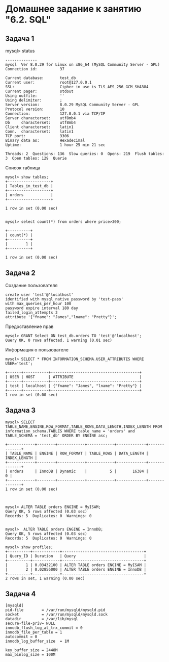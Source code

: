 # Домашнее задание к занятию "6.2. SQL"


## Задача 1

mysql> status

    --------------
    mysql  Ver 8.0.29 for Linux on x86_64 (MySQL Community Server - GPL)
    Connection id:          37

    Current database:       test_db
    Current user:           root@127.0.0.1
    SSL:                    Cipher in use is TLS_AES_256_GCM_SHA384
    Current pager:          stdout
    Using outfile:          ''
    Using delimiter:        ;
    Server version:         8.0.29 MySQL Community Server - GPL
    Protocol version:       10
    Connection:             127.0.0.1 via TCP/IP
    Server characterset:    utf8mb4
    Db     characterset:    utf8mb4
    Client characterset:    latin1
    Conn.  characterset:    latin1
    TCP port:               3306
    Binary data as:         Hexadecimal
    Uptime:                 1 hour 25 min 21 sec

    Threads: 2  Questions: 136  Slow queries: 0  Opens: 219  Flush tables: 3  Open tables: 129  Querie

Список таблица

    mysql> show tables;
    +-------------------+
    | Tables_in_test_db |
    +-------------------+
    | orders            |
    +-------------------+

    1 row in set (0.00 sec)


    mysql> select count(*) from orders where price>300;

    +----------+
    | count(*) |
    +----------+
    |        1 |
    +----------+

    1 row in set (0.00 sec)


## Задача 2

Создание пользователя

    create user 'test'@'localhost' 
    identified with mysql_native_password by 'test-pass' 
    with max_queries_per_hour 100
    password expire interval 180 day 
    failed_login_attempts 3 
    attribute '{"fname": "James","lname": "Pretty"}';

Предоставление прав

    mysql> GRANT Select ON test_db.orders TO 'test'@'localhost';
    Query OK, 0 rows affected, 1 warning (0.01 sec)

Информация о пользователе

    mysql> SELECT * FROM INFORMATION_SCHEMA.USER_ATTRIBUTES WHERE USER='test';

    +------+-----------+---------------------------------------+
    | USER | HOST      | ATTRIBUTE                             |
    +------+-----------+---------------------------------------+
    | test | localhost | {"fname": "James", "lname": "Pretty"} |
    +------+-----------+---------------------------------------+
    1 row in set (0.00 sec)



## Задача 3

    mysql> SELECT TABLE_NAME,ENGINE,ROW_FORMAT,TABLE_ROWS,DATA_LENGTH,INDEX_LENGTH FROM information_schema.TABLES WHERE table_name = 'orders' and  TABLE_SCHEMA = 'test_db' ORDER BY ENGINE asc;

    +------------+--------+------------+------------+-------------+--------------+
    | TABLE_NAME | ENGINE | ROW_FORMAT | TABLE_ROWS | DATA_LENGTH | INDEX_LENGTH |
    +------------+--------+------------+------------+-------------+--------------+
    | orders     | InnoDB | Dynamic    |          5 |       16384 |            0 |
    +------------+--------+------------+------------+-------------+--------------+
    1 row in set (0.00 sec)



    mysql> ALTER TABLE orders ENGINE = MyISAM;
    Query OK, 5 rows affected (0.03 sec)
    Records: 5  Duplicates: 0  Warnings: 0
    

    mysql>  ALTER TABLE orders ENGINE = InnoDB;
    Query OK, 5 rows affected (0.03 sec)
    Records: 5  Duplicates: 0  Warnings: 0

    mysql> show profiles;
    +----------+------------+------------------------------------+
    | Query_ID | Duration   | Query                              |
    +----------+------------+------------------------------------+
    |        1 | 0.03432100 | ALTER TABLE orders ENGINE = MyISAM |
    |        2 | 0.02856000 | ALTER TABLE orders ENGINE = InnoDB |
    +----------+------------+------------------------------------+
    2 rows in set, 1 warning (0.00 sec)


## Задача 4

    [mysqld]
    pid-file        = /var/run/mysqld/mysqld.pid
    socket          = /var/run/mysqld/mysqld.sock
    datadir         = /var/lib/mysql
    secure-file-priv= NULL
    innodb_flush_log_at_trx_commit = 0 
    innodb_file_per_table = 1
    autocommit = 0
    innodb_log_buffer_size	= 1M

    key_buffer_size = 2448М
    max_binlog_size	= 100M